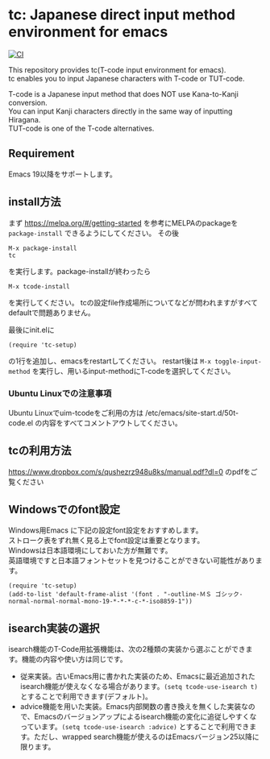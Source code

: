tc:  Japanese direct input method environment for emacs
========================================================

[![CI](https://github.com/kanchoku/tc/actions/workflows/ci.yml/badge.svg)](https://github.com/kanchoku/tc/actions/workflows/ci.yml)


This repository provides tc(T-code input environment for emacs).  
tc enables you to input Japanese characters with T-code or TUT-code.  

T-code is a Japanese input method that does NOT use Kana-to-Kanji conversion.  
You can input Kanji characters directly in the same way of inputting Hiragana.  
TUT-code is one of the T-code alternatives.

## Requirement

Emacs 19以降をサポートします。

## install方法

まず
https://melpa.org/#/getting-started
を参考にMELPAのpackageを `package-install` できるようにしてください。
その後

	M-x package-install
	tc

を実行します。package-installが終わったら

	M-x tcode-install

を実行してください。
tcの設定file作成場所についてなどが問われますがすべて
defaultで問題ありません。

最後にinit.elに

`(require 'tc-setup)`

の1行を追加し、emacsをrestartしてください。
restart後は
`M-x toggle-input-method`
を実行し、用いるinput-methodにT-codeを選択してください。

### Ubuntu Linuxでの注意事項

Ubuntu Linuxでuim-tcodeをご利用の方は /etc/emacs/site-start.d/50t-code.el の内容をすべてコメントアウトしてください。


## tcの利用方法

https://www.dropbox.com/s/qushezrz948u8ks/manual.pdf?dl=0 のpdfをご覧ください

## Windowsでのfont設定

Windows用Emacs に下記の設定font設定をおすすめします。  
ストローク表をずれ無く見る上でfont設定は重要となります。  
Windowsは日本語環境にしておいた方が無難です。  
英語環境ですと日本語フォントセットを見つけることができない可能性があります。

``` emacs-lisp
(require 'tc-setup)
(add-to-list 'default-frame-alist '(font . "-outline-ＭＳ ゴシック-normal-normal-normal-mono-19-*-*-*-c-*-iso8859-1"))
```

## isearch実装の選択

isearch機能のT-Code用拡張機能は、次の2種類の実装から選ぶことができます。機能の内容や使い方は同じです。

 - 従来実装。古いEmacs用に書かれた実装のため、Emacsに最近追加されたisearch機能が使えなくなる場合があります。`(setq tcode-use-isearch t)` とすることで利用できます(デフォルト)。
 - advice機能を用いた実装。Emacs内部関数の書き換えを無くした実装なので、Emacsのバージョンアップによるisearch機能の変化に追従しやすくなっています。`(setq tcode-use-isearch :advice)` とすることで利用できます。ただし、wrapped search機能が使えるのはEmacsバージョン25以降に限ります。
